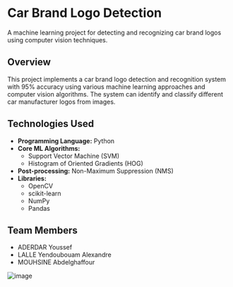 # Car Brand Logo Detection

A machine learning project for detecting and recognizing car brand logos using computer vision techniques.

## Overview

This project implements a car brand logo detection and recognition system with 95% accuracy using various machine learning approaches and computer vision algorithms. The system can identify and classify different car manufacturer logos from images.

## Technologies Used

- **Programming Language:** Python
- **Core ML Algorithms:** 
  - Support Vector Machine (SVM)
  - Histogram of Oriented Gradients (HOG)
- **Post-processing:** Non-Maximum Suppression (NMS)
- **Libraries:**
  - OpenCV
  - scikit-learn
  - NumPy
  - Pandas

## Team Members

- ADERDAR Youssef
- LALLE Yendoubouam Alexandre  
- MOUHSINE Abdelghaffour


![image](https://github.com/user-attachments/assets/8ed98956-9f7f-412e-9d33-727fe83fe6e8)
